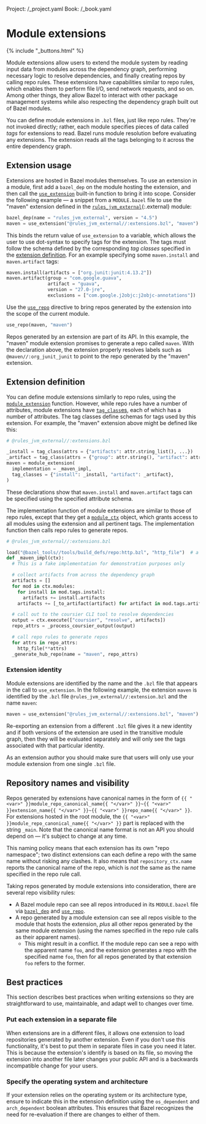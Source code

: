 Project: /_project.yaml
Book: /_book.yaml

# Module extensions

{% include "_buttons.html" %}

Module extensions allow users to extend the module system by reading input data
from modules across the dependency graph, performing necessary logic to resolve
dependencies, and finally creating repos by calling repo rules. These extensions
have capabilities similar to repo rules, which enables them to perform file I/O,
send network requests, and so on. Among other things, they allow Bazel to
interact with other package management systems while also respecting the
dependency graph built out of Bazel modules.

You can define module extensions in `.bzl` files, just like repo rules. They're
not invoked directly; rather, each module specifies pieces of data called *tags*
for extensions to read. Bazel runs module resolution before evaluating any
extensions. The extension reads all the tags belonging to it across the entire
dependency graph.

## Extension usage

Extensions are hosted in Bazel modules themselves. To use an extension in a
module, first add a `bazel_dep` on the module hosting the extension, and then
call the [`use_extension`](/rules/lib/globals/module#use_extension) built-in function
to bring it into scope. Consider the following example — a snippet from a
`MODULE.bazel` file to use the "maven" extension defined in the
[`rules_jvm_external`](https://github.com/bazelbuild/rules_jvm_external){:.external}
module:

```python
bazel_dep(name = "rules_jvm_external", version = "4.5")
maven = use_extension("@rules_jvm_external//:extensions.bzl", "maven")
```

This binds the return value of `use_extension` to a variable, which allows the
user to use dot-syntax to specify tags for the extension. The tags must follow
the schema defined by the corresponding *tag classes* specified in the
[extension definition](#extension_definition). For an example specifying some
`maven.install` and `maven.artifact` tags:

```python
maven.install(artifacts = ["org.junit:junit:4.13.2"])
maven.artifact(group = "com.google.guava",
               artifact = "guava",
               version = "27.0-jre",
               exclusions = ["com.google.j2objc:j2objc-annotations"])
```

Use the [`use_repo`](/rules/lib/globals/module#use_repo) directive to bring repos
generated by the extension into the scope of the current module.

```python
use_repo(maven, "maven")
```

Repos generated by an extension are part of its API. In this example, the
"maven" module extension promises to generate a repo called `maven`. With the
declaration above, the extension properly resolves labels such as
`@maven//:org_junit_junit` to point to the repo generated by the "maven"
extension.

## Extension definition

You can define module extensions similarly to repo rules, using the
[`module_extension`](/rules/lib/globals/bzl#module_extension) function. However,
while repo rules have a number of attributes, module extensions have
[`tag_class`es](/rules/lib/globals/bzl#tag_class), each of which has a number of
attributes. The tag classes define schemas for tags used by this extension. For
example, the "maven" extension above might be defined like this:

```python
# @rules_jvm_external//:extensions.bzl

_install = tag_class(attrs = {"artifacts": attr.string_list(), ...})
_artifact = tag_class(attrs = {"group": attr.string(), "artifact": attr.string(), ...})
maven = module_extension(
  implementation = _maven_impl,
  tag_classes = {"install": _install, "artifact": _artifact},
)
```

These declarations show that `maven.install` and `maven.artifact` tags can be
specified using the specified attribute schema.

The implementation function of module extensions are similar to those of repo
rules, except that they get a [`module_ctx`](/rules/lib/builtins/module_ctx) object,
which grants access to all modules using the extension and all pertinent tags.
The implementation function then calls repo rules to generate repos.

```python
# @rules_jvm_external//:extensions.bzl

load("@bazel_tools//tools/build_defs/repo:http.bzl", "http_file")  # a repo rule
def _maven_impl(ctx):
  # This is a fake implementation for demonstration purposes only

  # collect artifacts from across the dependency graph
  artifacts = []
  for mod in ctx.modules:
    for install in mod.tags.install:
      artifacts += install.artifacts
    artifacts += [_to_artifact(artifact) for artifact in mod.tags.artifact]

  # call out to the coursier CLI tool to resolve dependencies
  output = ctx.execute(["coursier", "resolve", artifacts])
  repo_attrs = _process_coursier_output(output)

  # call repo rules to generate repos
  for attrs in repo_attrs:
    http_file(**attrs)
  _generate_hub_repo(name = "maven", repo_attrs)
```

### Extension identity

Module extensions are identified by the name and the `.bzl` file that appears
in the call to `use_extension`. In the following example, the extension `maven`
is identified by the `.bzl` file `@rules_jvm_external//:extension.bzl` and the
name `maven`:

```python
maven = use_extension("@rules_jvm_external//:extensions.bzl", "maven")
```

Re-exporting an extension from a different `.bzl` file gives it a new identity
and if both versions of the extension are used in the transitive module graph,
then they will be evaluated separately and will only see the tags associated
with that particular identity.

As an extension author you should make sure that users will only use your
module extension from one single `.bzl` file.

## Repository names and visibility

Repos generated by extensions have canonical names in the form of `{{ "<var>"
}}module_repo_canonical_name{{ "</var>" }}~{{ "<var>" }}extension_name{{
"</var>" }}~{{ "<var>" }}repo_name{{ "</var>" }}`. For extensions hosted in the
root module, the `{{ "<var>" }}module_repo_canonical_name{{ "</var>" }}` part is
replaced with the string `_main`. Note that the canonical name format is not an
API you should depend on — it's subject to change at any time.

This naming policy means that each extension has its own "repo namespace"; two
distinct extensions can each define a repo with the same name without risking
any clashes. It also means that `repository_ctx.name` reports the canonical name
of the repo, which is *not* the same as the name specified in the repo rule
call.

Taking repos generated by module extensions into consideration, there are
several repo visibility rules:

*   A Bazel module repo can see all repos introduced in its `MODULE.bazel` file
    via [`bazel_dep`](/rules/lib/globals/module#bazel_dep) and
    [`use_repo`](/rules/lib/globals/module#use_repo).
*   A repo generated by a module extension can see all repos visible to the
    module that hosts the extension, *plus* all other repos generated by the
    same module extension (using the names specified in the repo rule calls as
    their apparent names).
    *   This might result in a conflict. If the module repo can see a repo with
        the apparent name `foo`, and the extension generates a repo with the
        specified name `foo`, then for all repos generated by that extension
        `foo` refers to the former.

## Best practices

This section describes best practices when writing extensions so they are
straightforward to use, maintainable, and adapt well to changes over time.

### Put each extension in a separate file

When extensions are in a different files, it allows one extension to load
repositories generated by another extension. Even if you don't use this
functionality, it's best to put them in separate files in case you need it
later. This is because the extension's identify is based on its file, so moving
the extension into another file later changes your public API and is a backwards
incompatible change for your users.

### Specify the operating system and architecture

If your extension relies on the operating system or its architecture type,
ensure to indicate this in the extension definition using the `os_dependent`
and `arch_dependent` boolean attributes. This ensures that Bazel recognizes the
need for re-evaluation if there are changes to either of them.

